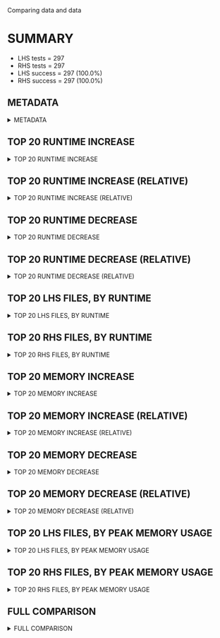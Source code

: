Comparing data and data


# SUMMARY
- LHS tests = 297
- RHS tests = 297
- LHS success = 297  (100.0%)
- RHS success = 297  (100.0%)


## METADATA

<details><summary>METADATA</summary>

# LHS
<pre>
Ramon benchmark for Z3
-
Job description: 
Job tag: smt-60-clausal-lookahead-sequential-qfnia-unknown
Z3 repo: https://github.com/Z3Prover/z3
Z3 commit: 04d0e9492b0066675c75fc5fb1df6b23b79607e5
Z3 branch: master
Z3 options: "-T:60 -v:2 -st tactic.default_tactic="(then simplify propagate-values solve-eqs simplify smt)" smt.sls.enable=true smt.sls.parallel=false model_validate=true sls.arith_use_clausal_lookahead=true"
Z3 inputs: inputs/QF_UFNIA_UNKNOWN
Z3 commit message: set log level of revert repair down to 3

Signed-off-by: Nikolaj Bjorner <nbjorner@microsoft.com>

</pre>
# RHS
<pre>
Ramon benchmark for Z3
-
Job description: 
Job tag: smt-60-clausal-lookahead-sequential-qfnia-unknown
Z3 repo: https://github.com/Z3Prover/z3
Z3 commit: 04d0e9492b0066675c75fc5fb1df6b23b79607e5
Z3 branch: master
Z3 options: "-T:60 -v:2 -st tactic.default_tactic="(then simplify propagate-values solve-eqs simplify smt)" smt.sls.enable=true smt.sls.parallel=false model_validate=true sls.arith_use_clausal_lookahead=true"
Z3 inputs: inputs/QF_UFNIA_UNKNOWN
Z3 commit message: set log level of revert repair down to 3

Signed-off-by: Nikolaj Bjorner <nbjorner@microsoft.com>

</pre>
</details>


## TOP 20 RUNTIME INCREASE

<details><summary>TOP 20 RUNTIME INCREASE</summary>

|FILE                                                                                        |TIME_L     |TIME_R     |DIFF(s)    |DIFF(%)|
|-------------|-------------:|-------------:|--------------:|------------:|
|0054.smt2                                                                                   |  60.007s  |  60.007s  |   0.000s  | 0.0%|
|0055.smt2                                                                                   |  60.022s  |  60.022s  |   0.000s  | 0.0%|
|0056.smt2                                                                                   |  59.987s  |  59.987s  |   0.000s  | 0.0%|
|0057.smt2                                                                                   |  59.902s  |  59.902s  |   0.000s  | 0.0%|
|0058.smt2                                                                                   |  59.949s  |  59.949s  |   0.000s  | 0.0%|
|0059.smt2                                                                                   |  60.040s  |  60.040s  |   0.000s  | 0.0%|
|0060.smt2                                                                                   |  59.978s  |  59.978s  |   0.000s  | 0.0%|
|0061.smt2                                                                                   |  59.998s  |  59.998s  |   0.000s  | 0.0%|
|0062.smt2                                                                                   |  59.784s  |  59.784s  |   0.000s  | 0.0%|
|0063.smt2                                                                                   |  60.054s  |  60.054s  |   0.000s  | 0.0%|
|0064.smt2                                                                                   |  60.005s  |  60.005s  |   0.000s  | 0.0%|
|0065.smt2                                                                                   |  59.778s  |  59.778s  |   0.000s  | 0.0%|
|0066.smt2                                                                                   |  60.084s  |  60.084s  |   0.000s  | 0.0%|
|0067.smt2                                                                                   |  60.012s  |  60.012s  |   0.000s  | 0.0%|
|11775_ad46e5b8db4748c51973_42_QF_UFNIA.smt2                                                 |   0.984s  |   0.984s  |   0.000s  | 0.0%|
|11775_ad46e5b8db4748c51973_43_QF_UFNIA.smt2                                                 |   6.210s  |   6.210s  |   0.000s  | 0.0%|
|17512_5c1021b0faa6b6e1791b_19_QF_UFNIA.smt2                                                 |  59.935s  |  59.935s  |   0.000s  | 0.0%|
|17512_5c1021b0faa6b6e1791b_20_QF_UFNIA.smt2                                                 |  20.046s  |  20.046s  |   0.000s  | 0.0%|
|17512_5c1021b0faa6b6e1791b_21_QF_UFNIA.smt2                                                 |  30.236s  |  30.236s  |   0.000s  | 0.0%|
|25959_5dee2e2f6ef44465a2bea4b085818948_65_QF_UFNIA.smt2                                     |  59.801s  |  59.801s  |   0.000s  | 0.0%|
</details>


## TOP 20 RUNTIME INCREASE (RELATIVE)

<details><summary>TOP 20 RUNTIME INCREASE (RELATIVE)</summary>

|FILE                                                                                        |TIME_L     |TIME_R     |DIFF(s)    |DIFF(%)|
|-------------|-------------:|-------------:|--------------:|------------:|
|0054.smt2                                                                                   |  60.007s  |  60.007s  |   0.000s  | 0.0%|
|0055.smt2                                                                                   |  60.022s  |  60.022s  |   0.000s  | 0.0%|
|0056.smt2                                                                                   |  59.987s  |  59.987s  |   0.000s  | 0.0%|
|0057.smt2                                                                                   |  59.902s  |  59.902s  |   0.000s  | 0.0%|
|0058.smt2                                                                                   |  59.949s  |  59.949s  |   0.000s  | 0.0%|
|0059.smt2                                                                                   |  60.040s  |  60.040s  |   0.000s  | 0.0%|
|0060.smt2                                                                                   |  59.978s  |  59.978s  |   0.000s  | 0.0%|
|0061.smt2                                                                                   |  59.998s  |  59.998s  |   0.000s  | 0.0%|
|0062.smt2                                                                                   |  59.784s  |  59.784s  |   0.000s  | 0.0%|
|0063.smt2                                                                                   |  60.054s  |  60.054s  |   0.000s  | 0.0%|
|0064.smt2                                                                                   |  60.005s  |  60.005s  |   0.000s  | 0.0%|
|0065.smt2                                                                                   |  59.778s  |  59.778s  |   0.000s  | 0.0%|
|0066.smt2                                                                                   |  60.084s  |  60.084s  |   0.000s  | 0.0%|
|0067.smt2                                                                                   |  60.012s  |  60.012s  |   0.000s  | 0.0%|
|11775_ad46e5b8db4748c51973_42_QF_UFNIA.smt2                                                 |   0.984s  |   0.984s  |   0.000s  | 0.0%|
|11775_ad46e5b8db4748c51973_43_QF_UFNIA.smt2                                                 |   6.210s  |   6.210s  |   0.000s  | 0.0%|
|17512_5c1021b0faa6b6e1791b_19_QF_UFNIA.smt2                                                 |  59.935s  |  59.935s  |   0.000s  | 0.0%|
|17512_5c1021b0faa6b6e1791b_20_QF_UFNIA.smt2                                                 |  20.046s  |  20.046s  |   0.000s  | 0.0%|
|17512_5c1021b0faa6b6e1791b_21_QF_UFNIA.smt2                                                 |  30.236s  |  30.236s  |   0.000s  | 0.0%|
|25959_5dee2e2f6ef44465a2bea4b085818948_65_QF_UFNIA.smt2                                     |  59.801s  |  59.801s  |   0.000s  | 0.0%|
</details>


## TOP 20 RUNTIME DECREASE

<details><summary>TOP 20 RUNTIME DECREASE</summary>

|FILE                                                                                        |TIME_L     |TIME_R     |DIFF(s)    |DIFF(%)|
|-------------|-------------:|-------------:|--------------:|------------:|
|0054.smt2                                                                                   |  60.007s  |  60.007s  |   0.000s  | 0.0%|
|0055.smt2                                                                                   |  60.022s  |  60.022s  |   0.000s  | 0.0%|
|0056.smt2                                                                                   |  59.987s  |  59.987s  |   0.000s  | 0.0%|
|0057.smt2                                                                                   |  59.902s  |  59.902s  |   0.000s  | 0.0%|
|0058.smt2                                                                                   |  59.949s  |  59.949s  |   0.000s  | 0.0%|
|0059.smt2                                                                                   |  60.040s  |  60.040s  |   0.000s  | 0.0%|
|0060.smt2                                                                                   |  59.978s  |  59.978s  |   0.000s  | 0.0%|
|0061.smt2                                                                                   |  59.998s  |  59.998s  |   0.000s  | 0.0%|
|0062.smt2                                                                                   |  59.784s  |  59.784s  |   0.000s  | 0.0%|
|0063.smt2                                                                                   |  60.054s  |  60.054s  |   0.000s  | 0.0%|
|0064.smt2                                                                                   |  60.005s  |  60.005s  |   0.000s  | 0.0%|
|0065.smt2                                                                                   |  59.778s  |  59.778s  |   0.000s  | 0.0%|
|0066.smt2                                                                                   |  60.084s  |  60.084s  |   0.000s  | 0.0%|
|0067.smt2                                                                                   |  60.012s  |  60.012s  |   0.000s  | 0.0%|
|11775_ad46e5b8db4748c51973_42_QF_UFNIA.smt2                                                 |   0.984s  |   0.984s  |   0.000s  | 0.0%|
|11775_ad46e5b8db4748c51973_43_QF_UFNIA.smt2                                                 |   6.210s  |   6.210s  |   0.000s  | 0.0%|
|17512_5c1021b0faa6b6e1791b_19_QF_UFNIA.smt2                                                 |  59.935s  |  59.935s  |   0.000s  | 0.0%|
|17512_5c1021b0faa6b6e1791b_20_QF_UFNIA.smt2                                                 |  20.046s  |  20.046s  |   0.000s  | 0.0%|
|17512_5c1021b0faa6b6e1791b_21_QF_UFNIA.smt2                                                 |  30.236s  |  30.236s  |   0.000s  | 0.0%|
|25959_5dee2e2f6ef44465a2bea4b085818948_65_QF_UFNIA.smt2                                     |  59.801s  |  59.801s  |   0.000s  | 0.0%|
</details>


## TOP 20 RUNTIME DECREASE (RELATIVE)

<details><summary>TOP 20 RUNTIME DECREASE (RELATIVE)</summary>

|FILE                                                                                        |TIME_L     |TIME_R     |DIFF(s)    |DIFF(%)|
|-------------|-------------:|-------------:|--------------:|------------:|
|0054.smt2                                                                                   |  60.007s  |  60.007s  |   0.000s  | 0.0%|
|0055.smt2                                                                                   |  60.022s  |  60.022s  |   0.000s  | 0.0%|
|0056.smt2                                                                                   |  59.987s  |  59.987s  |   0.000s  | 0.0%|
|0057.smt2                                                                                   |  59.902s  |  59.902s  |   0.000s  | 0.0%|
|0058.smt2                                                                                   |  59.949s  |  59.949s  |   0.000s  | 0.0%|
|0059.smt2                                                                                   |  60.040s  |  60.040s  |   0.000s  | 0.0%|
|0060.smt2                                                                                   |  59.978s  |  59.978s  |   0.000s  | 0.0%|
|0061.smt2                                                                                   |  59.998s  |  59.998s  |   0.000s  | 0.0%|
|0062.smt2                                                                                   |  59.784s  |  59.784s  |   0.000s  | 0.0%|
|0063.smt2                                                                                   |  60.054s  |  60.054s  |   0.000s  | 0.0%|
|0064.smt2                                                                                   |  60.005s  |  60.005s  |   0.000s  | 0.0%|
|0065.smt2                                                                                   |  59.778s  |  59.778s  |   0.000s  | 0.0%|
|0066.smt2                                                                                   |  60.084s  |  60.084s  |   0.000s  | 0.0%|
|0067.smt2                                                                                   |  60.012s  |  60.012s  |   0.000s  | 0.0%|
|11775_ad46e5b8db4748c51973_42_QF_UFNIA.smt2                                                 |   0.984s  |   0.984s  |   0.000s  | 0.0%|
|11775_ad46e5b8db4748c51973_43_QF_UFNIA.smt2                                                 |   6.210s  |   6.210s  |   0.000s  | 0.0%|
|17512_5c1021b0faa6b6e1791b_19_QF_UFNIA.smt2                                                 |  59.935s  |  59.935s  |   0.000s  | 0.0%|
|17512_5c1021b0faa6b6e1791b_20_QF_UFNIA.smt2                                                 |  20.046s  |  20.046s  |   0.000s  | 0.0%|
|17512_5c1021b0faa6b6e1791b_21_QF_UFNIA.smt2                                                 |  30.236s  |  30.236s  |   0.000s  | 0.0%|
|25959_5dee2e2f6ef44465a2bea4b085818948_65_QF_UFNIA.smt2                                     |  59.801s  |  59.801s  |   0.000s  | 0.0%|
</details>


## TOP 20 LHS FILES, BY RUNTIME

<details><summary>TOP 20 LHS FILES, BY RUNTIME</summary>

|FILE                                                                                       |TIME     |MEM        |
|------------|----------:|---------:|
|n76-0030.smt2                                                                              |  62.054s |1040.0MiB|
|83314_a702bf8b823398c9e37a_3_UFNIA.smt2                                                    |  60.347s |102.0MiB|
|0066.smt2                                                                                  |  60.084s |2943.0MiB|
|0063.smt2                                                                                  |  60.054s |2095.0MiB|
|n39-0046.smt2                                                                              |  60.052s |1694.0MiB|
|0059.smt2                                                                                  |  60.040s |808.0MiB|
|3106_1c933134166dbad31f79_38_QF_UFNIA.smt2                                                 |  60.034s |999.0MiB|
|52759_bec3a2272267494faeecb6bfaf253e3b_10_QF_UFNIA.smt2                                    |  60.034s |397.0MiB|
|66603_accdadf23a1cf70ae043_73_QF_UFNIA.smt2                                                |  60.030s |779.0MiB|
|n52-0005.smt2                                                                              |  60.025s |87.308MiB|
|0055.smt2                                                                                  |  60.022s |1406.0MiB|
|n29-0036.smt2                                                                              |  60.021s |1719.0MiB|
|n94-0049.smt2                                                                              |  60.019s |273.0MiB|
|n24-0031.smt2                                                                              |  60.018s |343.0MiB|
|n112-0016.smt2                                                                             |  60.018s |804.0MiB|
|n116-0020.smt2                                                                             |  60.018s |774.0MiB|
|n79-0033.smt2                                                                              |  60.012s |350.0MiB|
|0067.smt2                                                                                  |  60.012s |460.0MiB|
|n8-0008.smt2                                                                               |  60.010s |294.0MiB|
|38347_525a1ca0331f2bcbf520_54_QF_UFNIA.smt2                                                |  60.010s |356.0MiB|
</details>


## TOP 20 RHS FILES, BY RUNTIME

<details><summary>TOP 20 RHS FILES, BY RUNTIME</summary>

|FILE                                                                                       |TIME     |MEM        |
|------------|----------:|---------:|
|n76-0030.smt2                                                                              |  62.054s |1040.0MiB|
|83314_a702bf8b823398c9e37a_3_UFNIA.smt2                                                    |  60.347s |102.0MiB|
|0066.smt2                                                                                  |  60.084s |2943.0MiB|
|0063.smt2                                                                                  |  60.054s |2095.0MiB|
|n39-0046.smt2                                                                              |  60.052s |1694.0MiB|
|0059.smt2                                                                                  |  60.040s |808.0MiB|
|3106_1c933134166dbad31f79_38_QF_UFNIA.smt2                                                 |  60.034s |999.0MiB|
|52759_bec3a2272267494faeecb6bfaf253e3b_10_QF_UFNIA.smt2                                    |  60.034s |397.0MiB|
|66603_accdadf23a1cf70ae043_73_QF_UFNIA.smt2                                                |  60.030s |779.0MiB|
|n52-0005.smt2                                                                              |  60.025s |87.308MiB|
|0055.smt2                                                                                  |  60.022s |1406.0MiB|
|n29-0036.smt2                                                                              |  60.021s |1719.0MiB|
|n94-0049.smt2                                                                              |  60.019s |273.0MiB|
|n24-0031.smt2                                                                              |  60.018s |343.0MiB|
|n112-0016.smt2                                                                             |  60.018s |804.0MiB|
|n116-0020.smt2                                                                             |  60.018s |774.0MiB|
|n79-0033.smt2                                                                              |  60.012s |350.0MiB|
|0067.smt2                                                                                  |  60.012s |460.0MiB|
|n8-0008.smt2                                                                               |  60.010s |294.0MiB|
|38347_525a1ca0331f2bcbf520_54_QF_UFNIA.smt2                                                |  60.010s |356.0MiB|
</details>


## TOP 20 MEMORY INCREASE

<details><summary>TOP 20 MEMORY INCREASE</summary>

|FILE                                                                                        |MEM_L         |MEM_R         |DIFF            |DIFF(%)|
|-------------|-------------:|-------------:|--------------:|------------:|
|0054.smt2                                                                                   |1407.0MiB|1407.0MiB|0B| 0.0%|
|0055.smt2                                                                                   |1406.0MiB|1406.0MiB|0B| 0.0%|
|0056.smt2                                                                                   |326.0MiB|326.0MiB|0B| 0.0%|
|0057.smt2                                                                                   |197.0MiB|197.0MiB|0B| 0.0%|
|0058.smt2                                                                                   |797.0MiB|797.0MiB|0B| 0.0%|
|0059.smt2                                                                                   |808.0MiB|808.0MiB|0B| 0.0%|
|0060.smt2                                                                                   |202.0MiB|202.0MiB|0B| 0.0%|
|0061.smt2                                                                                   |199.0MiB|199.0MiB|0B| 0.0%|
|0062.smt2                                                                                   |2698.0MiB|2698.0MiB|0B| 0.0%|
|0063.smt2                                                                                   |2095.0MiB|2095.0MiB|0B| 0.0%|
|0064.smt2                                                                                   |574.0MiB|574.0MiB|0B| 0.0%|
|0065.smt2                                                                                   |225.0MiB|225.0MiB|0B| 0.0%|
|0066.smt2                                                                                   |2943.0MiB|2943.0MiB|0B| 0.0%|
|0067.smt2                                                                                   |460.0MiB|460.0MiB|0B| 0.0%|
|11775_ad46e5b8db4748c51973_42_QF_UFNIA.smt2                                                 |73.584MiB|73.584MiB|0B| 0.0%|
|11775_ad46e5b8db4748c51973_43_QF_UFNIA.smt2                                                 |67.368MiB|67.368MiB|0B| 0.0%|
|17512_5c1021b0faa6b6e1791b_19_QF_UFNIA.smt2                                                 |56.8MiB|56.8MiB|0B| 0.0%|
|17512_5c1021b0faa6b6e1791b_20_QF_UFNIA.smt2                                                 |80.328MiB|80.328MiB|0B| 0.0%|
|17512_5c1021b0faa6b6e1791b_21_QF_UFNIA.smt2                                                 |74.116MiB|74.116MiB|0B| 0.0%|
|25959_5dee2e2f6ef44465a2bea4b085818948_65_QF_UFNIA.smt2                                     |145.0MiB|145.0MiB|0B| 0.0%|
</details>


## TOP 20 MEMORY INCREASE (RELATIVE)

<details><summary>TOP 20 MEMORY INCREASE (RELATIVE)</summary>

|FILE                                                                                        |MEM_L         |MEM_R         |DIFF            |DIFF(%)|
|-------------|-------------:|-------------:|--------------:|------------:|
|0054.smt2                                                                                   |1407.0MiB|1407.0MiB|0B| 0.0%|
|0055.smt2                                                                                   |1406.0MiB|1406.0MiB|0B| 0.0%|
|0056.smt2                                                                                   |326.0MiB|326.0MiB|0B| 0.0%|
|0057.smt2                                                                                   |197.0MiB|197.0MiB|0B| 0.0%|
|0058.smt2                                                                                   |797.0MiB|797.0MiB|0B| 0.0%|
|0059.smt2                                                                                   |808.0MiB|808.0MiB|0B| 0.0%|
|0060.smt2                                                                                   |202.0MiB|202.0MiB|0B| 0.0%|
|0061.smt2                                                                                   |199.0MiB|199.0MiB|0B| 0.0%|
|0062.smt2                                                                                   |2698.0MiB|2698.0MiB|0B| 0.0%|
|0063.smt2                                                                                   |2095.0MiB|2095.0MiB|0B| 0.0%|
|0064.smt2                                                                                   |574.0MiB|574.0MiB|0B| 0.0%|
|0065.smt2                                                                                   |225.0MiB|225.0MiB|0B| 0.0%|
|0066.smt2                                                                                   |2943.0MiB|2943.0MiB|0B| 0.0%|
|0067.smt2                                                                                   |460.0MiB|460.0MiB|0B| 0.0%|
|11775_ad46e5b8db4748c51973_42_QF_UFNIA.smt2                                                 |73.584MiB|73.584MiB|0B| 0.0%|
|11775_ad46e5b8db4748c51973_43_QF_UFNIA.smt2                                                 |67.368MiB|67.368MiB|0B| 0.0%|
|17512_5c1021b0faa6b6e1791b_19_QF_UFNIA.smt2                                                 |56.8MiB|56.8MiB|0B| 0.0%|
|17512_5c1021b0faa6b6e1791b_20_QF_UFNIA.smt2                                                 |80.328MiB|80.328MiB|0B| 0.0%|
|17512_5c1021b0faa6b6e1791b_21_QF_UFNIA.smt2                                                 |74.116MiB|74.116MiB|0B| 0.0%|
|25959_5dee2e2f6ef44465a2bea4b085818948_65_QF_UFNIA.smt2                                     |145.0MiB|145.0MiB|0B| 0.0%|
</details>


## TOP 20 MEMORY DECREASE

<details><summary>TOP 20 MEMORY DECREASE</summary>

|FILE                                                                                        |MEM_L         |MEM_R         |DIFF            |DIFF(%)|
|-------------|-------------:|-------------:|--------------:|------------:|
|0054.smt2                                                                                   |1407.0MiB|1407.0MiB|0B| 0.0%|
|0055.smt2                                                                                   |1406.0MiB|1406.0MiB|0B| 0.0%|
|0056.smt2                                                                                   |326.0MiB|326.0MiB|0B| 0.0%|
|0057.smt2                                                                                   |197.0MiB|197.0MiB|0B| 0.0%|
|0058.smt2                                                                                   |797.0MiB|797.0MiB|0B| 0.0%|
|0059.smt2                                                                                   |808.0MiB|808.0MiB|0B| 0.0%|
|0060.smt2                                                                                   |202.0MiB|202.0MiB|0B| 0.0%|
|0061.smt2                                                                                   |199.0MiB|199.0MiB|0B| 0.0%|
|0062.smt2                                                                                   |2698.0MiB|2698.0MiB|0B| 0.0%|
|0063.smt2                                                                                   |2095.0MiB|2095.0MiB|0B| 0.0%|
|0064.smt2                                                                                   |574.0MiB|574.0MiB|0B| 0.0%|
|0065.smt2                                                                                   |225.0MiB|225.0MiB|0B| 0.0%|
|0066.smt2                                                                                   |2943.0MiB|2943.0MiB|0B| 0.0%|
|0067.smt2                                                                                   |460.0MiB|460.0MiB|0B| 0.0%|
|11775_ad46e5b8db4748c51973_42_QF_UFNIA.smt2                                                 |73.584MiB|73.584MiB|0B| 0.0%|
|11775_ad46e5b8db4748c51973_43_QF_UFNIA.smt2                                                 |67.368MiB|67.368MiB|0B| 0.0%|
|17512_5c1021b0faa6b6e1791b_19_QF_UFNIA.smt2                                                 |56.8MiB|56.8MiB|0B| 0.0%|
|17512_5c1021b0faa6b6e1791b_20_QF_UFNIA.smt2                                                 |80.328MiB|80.328MiB|0B| 0.0%|
|17512_5c1021b0faa6b6e1791b_21_QF_UFNIA.smt2                                                 |74.116MiB|74.116MiB|0B| 0.0%|
|25959_5dee2e2f6ef44465a2bea4b085818948_65_QF_UFNIA.smt2                                     |145.0MiB|145.0MiB|0B| 0.0%|
</details>


## TOP 20 MEMORY DECREASE (RELATIVE)

<details><summary>TOP 20 MEMORY DECREASE (RELATIVE)</summary>

|FILE                                                                                        |MEM_L         |MEM_R         |DIFF            |DIFF(%)|
|-------------|-------------:|-------------:|--------------:|------------:|
|0054.smt2                                                                                   |1407.0MiB|1407.0MiB|0B| 0.0%|
|0055.smt2                                                                                   |1406.0MiB|1406.0MiB|0B| 0.0%|
|0056.smt2                                                                                   |326.0MiB|326.0MiB|0B| 0.0%|
|0057.smt2                                                                                   |197.0MiB|197.0MiB|0B| 0.0%|
|0058.smt2                                                                                   |797.0MiB|797.0MiB|0B| 0.0%|
|0059.smt2                                                                                   |808.0MiB|808.0MiB|0B| 0.0%|
|0060.smt2                                                                                   |202.0MiB|202.0MiB|0B| 0.0%|
|0061.smt2                                                                                   |199.0MiB|199.0MiB|0B| 0.0%|
|0062.smt2                                                                                   |2698.0MiB|2698.0MiB|0B| 0.0%|
|0063.smt2                                                                                   |2095.0MiB|2095.0MiB|0B| 0.0%|
|0064.smt2                                                                                   |574.0MiB|574.0MiB|0B| 0.0%|
|0065.smt2                                                                                   |225.0MiB|225.0MiB|0B| 0.0%|
|0066.smt2                                                                                   |2943.0MiB|2943.0MiB|0B| 0.0%|
|0067.smt2                                                                                   |460.0MiB|460.0MiB|0B| 0.0%|
|11775_ad46e5b8db4748c51973_42_QF_UFNIA.smt2                                                 |73.584MiB|73.584MiB|0B| 0.0%|
|11775_ad46e5b8db4748c51973_43_QF_UFNIA.smt2                                                 |67.368MiB|67.368MiB|0B| 0.0%|
|17512_5c1021b0faa6b6e1791b_19_QF_UFNIA.smt2                                                 |56.8MiB|56.8MiB|0B| 0.0%|
|17512_5c1021b0faa6b6e1791b_20_QF_UFNIA.smt2                                                 |80.328MiB|80.328MiB|0B| 0.0%|
|17512_5c1021b0faa6b6e1791b_21_QF_UFNIA.smt2                                                 |74.116MiB|74.116MiB|0B| 0.0%|
|25959_5dee2e2f6ef44465a2bea4b085818948_65_QF_UFNIA.smt2                                     |145.0MiB|145.0MiB|0B| 0.0%|
</details>


## TOP 20 LHS FILES, BY PEAK MEMORY USAGE

<details><summary>TOP 20 LHS FILES, BY PEAK MEMORY USAGE</summary>

|FILE                                                                                       |TIME     |MEM        |
|------------|----------:|---------:|
|0066.smt2                                                                                  |  60.084s |2943.0MiB|
|0062.smt2                                                                                  |  59.784s |2698.0MiB|
|0063.smt2                                                                                  |  60.054s |2095.0MiB|
|n29-0036.smt2                                                                              |  60.021s |1719.0MiB|
|n39-0046.smt2                                                                              |  60.052s |1694.0MiB|
|0054.smt2                                                                                  |  60.007s |1407.0MiB|
|0055.smt2                                                                                  |  60.022s |1406.0MiB|
|n45-0052.smt2                                                                              |  59.955s |1307.0MiB|
|n1-0001.smt2                                                                               |  11.513s |1128.0MiB|
|n43-0050.smt2                                                                              |  59.979s |1115.0MiB|
|n70-0024.smt2                                                                              |  59.984s |1047.0MiB|
|n76-0030.smt2                                                                              |  62.054s |1040.0MiB|
|n71-0025.smt2                                                                              |  59.984s |1030.0MiB|
|3106_1c933134166dbad31f79_38_QF_UFNIA.smt2                                                 |  60.034s |999.0MiB|
|n111-0015.smt2                                                                             |  59.977s |917.0MiB|
|66603_accdadf23a1cf70ae043_72_QF_UFNIA.smt2                                                |  27.915s |845.0MiB|
|n95-0050.smt2                                                                              |  59.999s |843.0MiB|
|n20-0026.smt2                                                                              |  59.975s |820.0MiB|
|0059.smt2                                                                                  |  60.040s |808.0MiB|
|n112-0016.smt2                                                                             |  60.018s |804.0MiB|
</details>


## TOP 20 RHS FILES, BY PEAK MEMORY USAGE

<details><summary>TOP 20 RHS FILES, BY PEAK MEMORY USAGE</summary>

|FILE                                                                                       |TIME     |MEM        |
|------------|----------:|---------:|
|0066.smt2                                                                                  |  60.084s |2943.0MiB|
|0062.smt2                                                                                  |  59.784s |2698.0MiB|
|0063.smt2                                                                                  |  60.054s |2095.0MiB|
|n29-0036.smt2                                                                              |  60.021s |1719.0MiB|
|n39-0046.smt2                                                                              |  60.052s |1694.0MiB|
|0054.smt2                                                                                  |  60.007s |1407.0MiB|
|0055.smt2                                                                                  |  60.022s |1406.0MiB|
|n45-0052.smt2                                                                              |  59.955s |1307.0MiB|
|n1-0001.smt2                                                                               |  11.513s |1128.0MiB|
|n43-0050.smt2                                                                              |  59.979s |1115.0MiB|
|n70-0024.smt2                                                                              |  59.984s |1047.0MiB|
|n76-0030.smt2                                                                              |  62.054s |1040.0MiB|
|n71-0025.smt2                                                                              |  59.984s |1030.0MiB|
|3106_1c933134166dbad31f79_38_QF_UFNIA.smt2                                                 |  60.034s |999.0MiB|
|n111-0015.smt2                                                                             |  59.977s |917.0MiB|
|66603_accdadf23a1cf70ae043_72_QF_UFNIA.smt2                                                |  27.915s |845.0MiB|
|n95-0050.smt2                                                                              |  59.999s |843.0MiB|
|n20-0026.smt2                                                                              |  59.975s |820.0MiB|
|0059.smt2                                                                                  |  60.040s |808.0MiB|
|n112-0016.smt2                                                                             |  60.018s |804.0MiB|
</details>


## FULL COMPARISON

<details><summary>FULL COMPARISON</summary>

|FILE                                                                                        |TIME_L     |TIME_R     |DIFF(s)    |DIFF(%)|
|-------------|-------------:|-------------:|--------------:|------------:|
|0054.smt2                                                                                   |  60.007s  |  60.007s  |   0.000s  | 0.0%|
|0055.smt2                                                                                   |  60.022s  |  60.022s  |   0.000s  | 0.0%|
|0056.smt2                                                                                   |  59.987s  |  59.987s  |   0.000s  | 0.0%|
|0057.smt2                                                                                   |  59.902s  |  59.902s  |   0.000s  | 0.0%|
|0058.smt2                                                                                   |  59.949s  |  59.949s  |   0.000s  | 0.0%|
|0059.smt2                                                                                   |  60.040s  |  60.040s  |   0.000s  | 0.0%|
|0060.smt2                                                                                   |  59.978s  |  59.978s  |   0.000s  | 0.0%|
|0061.smt2                                                                                   |  59.998s  |  59.998s  |   0.000s  | 0.0%|
|0062.smt2                                                                                   |  59.784s  |  59.784s  |   0.000s  | 0.0%|
|0063.smt2                                                                                   |  60.054s  |  60.054s  |   0.000s  | 0.0%|
|0064.smt2                                                                                   |  60.005s  |  60.005s  |   0.000s  | 0.0%|
|0065.smt2                                                                                   |  59.778s  |  59.778s  |   0.000s  | 0.0%|
|0066.smt2                                                                                   |  60.084s  |  60.084s  |   0.000s  | 0.0%|
|0067.smt2                                                                                   |  60.012s  |  60.012s  |   0.000s  | 0.0%|
|11775_ad46e5b8db4748c51973_42_QF_UFNIA.smt2                                                 |   0.984s  |   0.984s  |   0.000s  | 0.0%|
|11775_ad46e5b8db4748c51973_43_QF_UFNIA.smt2                                                 |   6.210s  |   6.210s  |   0.000s  | 0.0%|
|17512_5c1021b0faa6b6e1791b_19_QF_UFNIA.smt2                                                 |  59.935s  |  59.935s  |   0.000s  | 0.0%|
|17512_5c1021b0faa6b6e1791b_20_QF_UFNIA.smt2                                                 |  20.046s  |  20.046s  |   0.000s  | 0.0%|
|17512_5c1021b0faa6b6e1791b_21_QF_UFNIA.smt2                                                 |  30.236s  |  30.236s  |   0.000s  | 0.0%|
|25959_5dee2e2f6ef44465a2bea4b085818948_65_QF_UFNIA.smt2                                     |  59.801s  |  59.801s  |   0.000s  | 0.0%|
|25959_5dee2e2f6ef44465a2bea4b085818948_66_QF_UFNIA.smt2                                     |   4.592s  |   4.592s  |   0.000s  | 0.0%|
|25959_5dee2e2f6ef44465a2bea4b085818948_67_QF_UFNIA.smt2                                     |  59.971s  |  59.971s  |   0.000s  | 0.0%|
|25959_5dee2e2f6ef44465a2bea4b085818948_68_QF_UFNIA.smt2                                     |  59.922s  |  59.922s  |   0.000s  | 0.0%|
|25959_5dee2e2f6ef44465a2bea4b085818948_69_QF_UFNIA.smt2                                     |  59.998s  |  59.998s  |   0.000s  | 0.0%|
|3106_1c933134166dbad31f79_38_QF_UFNIA.smt2                                                  |  60.034s  |  60.034s  |   0.000s  | 0.0%|
|3106_1c933134166dbad31f79_39_QF_UFNIA.smt2                                                  |  59.994s  |  59.994s  |   0.000s  | 0.0%|
|3106_1c933134166dbad31f79_40_QF_UFNIA.smt2                                                  |   0.207s  |   0.207s  |   0.000s  | 0.0%|
|3106_1c933134166dbad31f79_41_QF_UFNIA.smt2                                                  |   1.731s  |   1.731s  |   0.000s  | 0.0%|
|3106_afb7bc55417e43d7a22790c3576f04fc_37_QF_UFNIA.smt2                                      |  24.317s  |  24.317s  |   0.000s  | 0.0%|
|38347_092cc73601c78e45f4f9_55_QF_UFNIA.smt2                                                 |  59.903s  |  59.903s  |   0.000s  | 0.0%|
|38347_092cc73601c78e45f4f9_56_QF_UFNIA.smt2                                                 |  59.988s  |  59.988s  |   0.000s  | 0.0%|
|38347_092cc73601c78e45f4f9_57_QF_UFNIA.smt2                                                 |  59.977s  |  59.977s  |   0.000s  | 0.0%|
|38347_092cc73601c78e45f4f9_58_QF_UFNIA.smt2                                                 |   2.369s  |   2.369s  |   0.000s  | 0.0%|
|38347_525a1ca0331f2bcbf520_54_QF_UFNIA.smt2                                                 |  60.010s  |  60.010s  |   0.000s  | 0.0%|
|39657_1c7158801cd59dc13f05_44_QF_UFNIA.smt2                                                 |  60.006s  |  60.006s  |   0.000s  | 0.0%|
|39657_1c7158801cd59dc13f05_45_QF_UFNIA.smt2                                                 |  59.940s  |  59.940s  |   0.000s  | 0.0%|
|39657_1c7158801cd59dc13f05_46_QF_UFNIA.smt2                                                 |   9.723s  |   9.723s  |   0.000s  | 0.0%|
|39657_2866defdd1f2434b69ab_47_QF_UFNIA.smt2                                                 |  15.547s  |  15.547s  |   0.000s  | 0.0%|
|39657_2866defdd1f2434b69ab_48_QF_UFNIA.smt2                                                 |   1.535s  |   1.535s  |   0.000s  | 0.0%|
|41958_32933c5a1384696720a2_61_QF_UFNIA.smt2                                                 |  59.968s  |  59.968s  |   0.000s  | 0.0%|
|41958_32933c5a1384696720a2_62_QF_UFNIA.smt2                                                 |  59.953s  |  59.953s  |   0.000s  | 0.0%|
|41958_32933c5a1384696720a2_63_QF_UFNIA.smt2                                                 |  59.989s  |  59.989s  |   0.000s  | 0.0%|
|41958_45c688a4814eb926c254_59_QF_UFNIA.smt2                                                 |   1.696s  |   1.696s  |   0.000s  | 0.0%|
|41958_45c688a4814eb926c254_60_QF_UFNIA.smt2                                                 |   0.493s  |   0.493s  |   0.000s  | 0.0%|
|44289_4066055e0f64d96da11a_14_QF_UFNIA.smt2                                                 |  10.063s  |  10.063s  |   0.000s  | 0.0%|
|44289_4066055e0f64d96da11a_15_QF_UFNIA.smt2                                                 |  59.935s  |  59.935s  |   0.000s  | 0.0%|
|44289_b077fc096b3d41cba49f8628caff7fa5_16_QF_UFNIA.smt2                                     |  41.897s  |  41.897s  |   0.000s  | 0.0%|
|44289_e5a2e5c780236919ee6a_17_QF_UFNIA.smt2                                                 |   4.090s  |   4.090s  |   0.000s  | 0.0%|
|44289_e5a2e5c780236919ee6a_18_QF_UFNIA.smt2                                                 |   7.267s  |   7.267s  |   0.000s  | 0.0%|
|44788_1965f0d6d94d5d8054ba_34_QF_UFNIA.smt2                                                 |  59.880s  |  59.880s  |   0.000s  | 0.0%|
|44788_1965f0d6d94d5d8054ba_35_QF_UFNIA.smt2                                                 |  59.997s  |  59.997s  |   0.000s  | 0.0%|
|44788_1965f0d6d94d5d8054ba_36_QF_UFNIA.smt2                                                 |  59.893s  |  59.893s  |   0.000s  | 0.0%|
|52759_af0c476fe3b544b9a8507f3e42472c43_12_QF_UFNIA.smt2                                     |   5.452s  |   5.452s  |   0.000s  | 0.0%|
|52759_af0c476fe3b544b9a8507f3e42472c43_13_QF_UFNIA.smt2                                     |   4.393s  |   4.393s  |   0.000s  | 0.0%|
|52759_bec3a2272267494faeecb6bfaf253e3b_10_QF_UFNIA.smt2                                     |  60.034s  |  60.034s  |   0.000s  | 0.0%|
|52759_bec3a2272267494faeecb6bfaf253e3b_11_QF_UFNIA.smt2                                     |  57.339s  |  57.339s  |   0.000s  | 0.0%|
|63058_55d6bef5390186355f11_26_QF_UFNIA.smt2                                                 |  10.853s  |  10.853s  |   0.000s  | 0.0%|
|63058_64ab9a7ef7b6c3492507_22_QF_UFNIA.smt2                                                 |   9.574s  |   9.574s  |   0.000s  | 0.0%|
|63058_64ab9a7ef7b6c3492507_23_QF_UFNIA.smt2                                                 |  41.450s  |  41.450s  |   0.000s  | 0.0%|
|63058_64ab9a7ef7b6c3492507_24_QF_UFNIA.smt2                                                 |  58.824s  |  58.824s  |   0.000s  | 0.0%|
|63058_aa742630eef64f949de269382c1f9035_25_UFNIA.smt2                                        |   1.058s  |   1.058s  |   0.000s  | 0.0%|
|65782_cd31513fdcd15701933b_5_QF_UFNIA.smt2                                                  |  59.841s  |  59.841s  |   0.000s  | 0.0%|
|65782_cd31513fdcd15701933b_6_QF_UFNIA.smt2                                                  |   1.777s  |   1.777s  |   0.000s  | 0.0%|
|65782_cd31513fdcd15701933b_7_QF_UFNIA.smt2                                                  |  59.956s  |  59.956s  |   0.000s  | 0.0%|
|65782_cd31513fdcd15701933b_8_QF_UFNIA.smt2                                                  |   2.280s  |   2.280s  |   0.000s  | 0.0%|
|66603_accdadf23a1cf70ae043_72_QF_UFNIA.smt2                                                 |  27.915s  |  27.915s  |   0.000s  | 0.0%|
|66603_accdadf23a1cf70ae043_73_QF_UFNIA.smt2                                                 |  60.030s  |  60.030s  |   0.000s  | 0.0%|
|72658_63104dadde9c6026353f_70_QF_UFNIA.smt2                                                 |   3.077s  |   3.077s  |   0.000s  | 0.0%|
|72658_63104dadde9c6026353f_71_QF_UFNIA.smt2                                                 |  59.917s  |  59.917s  |   0.000s  | 0.0%|
|72771_f9d228efc97cf1458e38_64_QF_UFNIA.smt2                                                 |   5.050s  |   5.050s  |   0.000s  | 0.0%|
|83314_a702bf8b823398c9e37a_0_UFNIA.smt2                                                     |   1.159s  |   1.159s  |   0.000s  | 0.0%|
|83314_a702bf8b823398c9e37a_1_UFNIA.smt2                                                     |  59.887s  |  59.887s  |   0.000s  | 0.0%|
|83314_a702bf8b823398c9e37a_2_UFNIA.smt2                                                     |  59.907s  |  59.907s  |   0.000s  | 0.0%|
|83314_a702bf8b823398c9e37a_3_UFNIA.smt2                                                     |  60.347s  |  60.347s  |   0.000s  | 0.0%|
|83314_a702bf8b823398c9e37a_4_UFNIA.smt2                                                     |  59.963s  |  59.963s  |   0.000s  | 0.0%|
|93493_1fdb6cc8eb9c4363b5838af9eb8c7f1f_53_QF_UFNIA.smt2                                     |  57.346s  |  57.346s  |   0.000s  | 0.0%|
|93493_27ab26d56d60426da02e50231269b6ff_51_QF_UFNIA.smt2                                     |  34.448s  |  34.448s  |   0.000s  | 0.0%|
|93493_4ea6163ed03941199c785278ccc42812_49_QF_UFNIA.smt2                                     |  59.997s  |  59.997s  |   0.000s  | 0.0%|
|93493_798593962ee29ad45ac8_52_QF_UFNIA.smt2                                                 |  21.687s  |  21.687s  |   0.000s  | 0.0%|
|940_590f27b1c3c800d3243e_29_QF_UFNIA.smt2                                                   |  59.967s  |  59.967s  |   0.000s  | 0.0%|
|940_590f27b1c3c800d3243e_30_QF_UFNIA.smt2                                                   |  25.360s  |  25.360s  |   0.000s  | 0.0%|
|940_590f27b1c3c800d3243e_31_QF_UFNIA.smt2                                                   |  59.983s  |  59.983s  |   0.000s  | 0.0%|
|940_590f27b1c3c800d3243e_32_QF_UFNIA.smt2                                                   |   9.671s  |   9.671s  |   0.000s  | 0.0%|
|940_590f27b1c3c800d3243e_33_QF_UFNIA.smt2                                                   |  59.647s  |  59.647s  |   0.000s  | 0.0%|
|int_check_bvsge_bvashr1_rtl.smt2                                                            |   0.110s  |   0.110s  |   0.000s  | 0.0%|
|int_check_bvsge_bvlshr0_ltr_inv_g.smt2                                                      |  59.979s  |  59.979s  |   0.000s  | 0.0%|
|int_check_bvsge_bvlshr0_rtl.smt2                                                            |   0.209s  |   0.209s  |   0.000s  | 0.0%|
|int_check_bvsge_bvneg_ltr_inv_g.smt2                                                        |   0.095s  |   0.095s  |   0.000s  | 0.0%|
|int_check_bvsge_bvudiv1_rtl.smt2                                                            |   0.044s  |   0.044s  |   0.000s  | 0.0%|
|int_check_bvsge_bvurem1_ltr_inv_g.smt2                                                      |   0.020s  |   0.020s  |   0.000s  | 0.0%|
|int_check_bvsgt_bvadd_rtl.smt2                                                              |   0.017s  |   0.017s  |   0.000s  | 0.0%|
|int_check_bvsgt_bvashr0_rtl.smt2                                                            |   0.122s  |   0.122s  |   0.000s  | 0.0%|
|int_check_bvsgt_bvashr1_ltr_inv_g.smt2                                                      |   0.017s  |   0.017s  |   0.000s  | 0.0%|
|int_check_bvsgt_bvlshr0_rtl.smt2                                                            |   0.054s  |   0.054s  |   0.000s  | 0.0%|
|int_check_bvsgt_bvlshr1_rtl.smt2                                                            |   0.282s  |   0.282s  |   0.000s  | 0.0%|
|int_check_bvsgt_bvshl0_ltr_inv_g.smt2                                                       |   0.017s  |   0.017s  |   0.000s  | 0.0%|
|int_check_bvsgt_bvshl0_rtl.smt2                                                             |   0.017s  |   0.017s  |   0.000s  | 0.0%|
|int_check_bvsgt_bvurem0_rtl.smt2                                                            |   0.020s  |   0.020s  |   0.000s  | 0.0%|
|int_check_bvsgt_bvurem1_rtl.smt2                                                            |   0.158s  |   0.158s  |   0.000s  | 0.0%|
|int_check_bvsle_bvadd_ltr_inv_g.smt2                                                        |   0.459s  |   0.459s  |   0.000s  | 0.0%|
|int_check_bvsle_bvashr0_ltr_inv_g.smt2                                                      |   0.177s  |   0.177s  |   0.000s  | 0.0%|
|int_check_bvsle_bvashr0_rtl.smt2                                                            |   0.026s  |   0.026s  |   0.000s  | 0.0%|
|int_check_bvsle_bvashr1_rtl.smt2                                                            |   0.101s  |   0.101s  |   0.000s  | 0.0%|
|int_check_bvsle_bvshl0_ltr_inv_g.smt2                                                       |   0.055s  |   0.055s  |   0.000s  | 0.0%|
|int_check_bvsle_bvudiv0_rtl.smt2                                                            |   0.063s  |   0.063s  |   0.000s  | 0.0%|
|int_check_bvsle_bvurem1_ltr_inv_g.smt2                                                      |   0.028s  |   0.028s  |   0.000s  | 0.0%|
|int_check_bvslt_bvashr0_rtl.smt2                                                            |   0.181s  |   0.181s  |   0.000s  | 0.0%|
|int_check_bvslt_bvashr1_rtl.smt2                                                            |   0.288s  |   0.288s  |   0.000s  | 0.0%|
|int_check_bvslt_bvlshr0_ltr_inv_g.smt2                                                      |   0.081s  |   0.081s  |   0.000s  | 0.0%|
|int_check_bvslt_bvlshr0_rtl.smt2                                                            |   0.322s  |   0.322s  |   0.000s  | 0.0%|
|int_check_bvslt_bvudiv0_ltr_inv_g.smt2                                                      |   0.046s  |   0.046s  |   0.000s  | 0.0%|
|int_check_bvuge_bvashr1_ltr_inv_g.smt2                                                      |   0.019s  |   0.019s  |   0.000s  | 0.0%|
|int_check_bvuge_bvashr1_rtl.smt2                                                            |   0.053s  |   0.053s  |   0.000s  | 0.0%|
|int_check_bvuge_bvshl0_rtl.smt2                                                             |   0.221s  |   0.221s  |   0.000s  | 0.0%|
|int_check_bvuge_bvurem0_rtl.smt2                                                            |   0.042s  |   0.042s  |   0.000s  | 0.0%|
|int_check_bvugt_bvashr0_ltr_inv_g.smt2                                                      |   0.097s  |   0.097s  |   0.000s  | 0.0%|
|int_check_bvugt_bvashr1_ltr_inv_g.smt2                                                      |   0.194s  |   0.194s  |   0.000s  | 0.0%|
|int_check_bvugt_bvashr1_rtl.smt2                                                            |   0.616s  |   0.616s  |   0.000s  | 0.0%|
|int_check_bvugt_bvudiv0_rtl.smt2                                                            |   0.029s  |   0.029s  |   0.000s  | 0.0%|
|int_check_bvugt_bvudiv1_rtl.smt2                                                            |   0.016s  |   0.016s  |   0.000s  | 0.0%|
|int_check_bvugt_bvurem0_rtl.smt2                                                            |   0.036s  |   0.036s  |   0.000s  | 0.0%|
|int_check_bvule_bvneg_ltr_inv_g.smt2                                                        |   0.014s  |   0.014s  |   0.000s  | 0.0%|
|int_check_bvule_bvudiv1_ltr_inv_g.smt2                                                      |   0.017s  |   0.017s  |   0.000s  | 0.0%|
|int_check_bvule_bvurem0_ltr_inv_g.smt2                                                      |   0.027s  |   0.027s  |   0.000s  | 0.0%|
|int_check_bvule_bvurem1_ltr_inv_g.smt2                                                      |   0.015s  |   0.015s  |   0.000s  | 0.0%|
|int_check_bvult_bvashr1_rtl.smt2                                                            |   0.226s  |   0.226s  |   0.000s  | 0.0%|
|int_check_bvult_bvneg_ltr_inv_g.smt2                                                        |   0.015s  |   0.015s  |   0.000s  | 0.0%|
|int_check_bvult_bvurem0_ltr_inv_g.smt2                                                      |   0.015s  |   0.015s  |   0.000s  | 0.0%|
|int_check_bvult_bvurem1_ltr_inv_g.smt2                                                      |   0.014s  |   0.014s  |   0.000s  | 0.0%|
|int_check_eq_bvashr0_rtl.smt2                                                               |   0.090s  |   0.090s  |   0.000s  | 0.0%|
|int_check_eq_bvlshr0_rtl.smt2                                                               |  59.904s  |  59.904s  |   0.000s  | 0.0%|
|int_check_eq_bvudiv0_rtl.smt2                                                               |   0.078s  |   0.078s  |   0.000s  | 0.0%|
|int_check_eq_bvudiv1_rtl.smt2                                                               |   0.121s  |   0.121s  |   0.000s  | 0.0%|
|int_check_eq_bvurem0_ltr_inv_g.smt2                                                         |   0.054s  |   0.054s  |   0.000s  | 0.0%|
|int_check_eq_bvurem0_rtl.smt2                                                               |   0.038s  |   0.038s  |   0.000s  | 0.0%|
|int_check_ne_bvashr0_ltr_inv_g.smt2                                                         |  60.002s  |  60.002s  |   0.000s  | 0.0%|
|int_check_ne_bvashr1_ltr_inv_g.smt2                                                         |  59.982s  |  59.982s  |   0.000s  | 0.0%|
|n0-0000.smt2                                                                                |  59.915s  |  59.915s  |   0.000s  | 0.0%|
|n1-0001.smt2                                                                                |  11.513s  |  11.513s  |   0.000s  | 0.0%|
|n10-0010.smt2                                                                               |  59.998s  |  59.998s  |   0.000s  | 0.0%|
|n100-0003.smt2                                                                              |   2.340s  |   2.340s  |   0.000s  | 0.0%|
|n101-0004.smt2                                                                              |  59.997s  |  59.997s  |   0.000s  | 0.0%|
|n102-0005.smt2                                                                              |   6.328s  |   6.328s  |   0.000s  | 0.0%|
|n103-0006.smt2                                                                              |  59.794s  |  59.794s  |   0.000s  | 0.0%|
|n104-0007.smt2                                                                              |   2.217s  |   2.217s  |   0.000s  | 0.0%|
|n105-0008.smt2                                                                              |  59.980s  |  59.980s  |   0.000s  | 0.0%|
|n106-0009.smt2                                                                              |  33.975s  |  33.975s  |   0.000s  | 0.0%|
|n107-0011.smt2                                                                              |   8.375s  |   8.375s  |   0.000s  | 0.0%|
|n108-0012.smt2                                                                              |   2.322s  |   2.322s  |   0.000s  | 0.0%|
|n109-0013.smt2                                                                              |  59.972s  |  59.972s  |   0.000s  | 0.0%|
|n11-0012.smt2                                                                               |  52.873s  |  52.873s  |   0.000s  | 0.0%|
|n110-0014.smt2                                                                              |   3.967s  |   3.967s  |   0.000s  | 0.0%|
|n111-0015.smt2                                                                              |  59.977s  |  59.977s  |   0.000s  | 0.0%|
|n112-0016.smt2                                                                              |  60.018s  |  60.018s  |   0.000s  | 0.0%|
|n113-0017.smt2                                                                              |  60.001s  |  60.001s  |   0.000s  | 0.0%|
|n114-0018.smt2                                                                              |  59.959s  |  59.959s  |   0.000s  | 0.0%|
|n115-0019.smt2                                                                              |  59.944s  |  59.944s  |   0.000s  | 0.0%|
|n116-0020.smt2                                                                              |  60.018s  |  60.018s  |   0.000s  | 0.0%|
|n117-0021.smt2                                                                              |  60.005s  |  60.005s  |   0.000s  | 0.0%|
|n118-0022.smt2                                                                              |  59.912s  |  59.912s  |   0.000s  | 0.0%|
|n119-0023.smt2                                                                              |   8.195s  |   8.195s  |   0.000s  | 0.0%|
|n12-0013.smt2                                                                               |   4.391s  |   4.391s  |   0.000s  | 0.0%|
|n120-0024.smt2                                                                              |  59.927s  |  59.927s  |   0.000s  | 0.0%|
|n121-0025.smt2                                                                              |  59.981s  |  59.981s  |   0.000s  | 0.0%|
|n122-0026.smt2                                                                              |  59.963s  |  59.963s  |   0.000s  | 0.0%|
|n123-0027.smt2                                                                              |  59.882s  |  59.882s  |   0.000s  | 0.0%|
|n124-0028.smt2                                                                              |   1.541s  |   1.541s  |   0.000s  | 0.0%|
|n125-0029.smt2                                                                              |   1.621s  |   1.621s  |   0.000s  | 0.0%|
|n126-0030.smt2                                                                              |  59.905s  |  59.905s  |   0.000s  | 0.0%|
|n127-0031.smt2                                                                              |  59.950s  |  59.950s  |   0.000s  | 0.0%|
|n128-0032.smt2                                                                              |   1.874s  |   1.874s  |   0.000s  | 0.0%|
|n129-0033.smt2                                                                              |  59.885s  |  59.885s  |   0.000s  | 0.0%|
|n13-0015.smt2                                                                               |  59.879s  |  59.879s  |   0.000s  | 0.0%|
|n130-0034.smt2                                                                              |  59.882s  |  59.882s  |   0.000s  | 0.0%|
|n131-0035.smt2                                                                              |  17.289s  |  17.289s  |   0.000s  | 0.0%|
|n132-0036.smt2                                                                              |  11.920s  |  11.920s  |   0.000s  | 0.0%|
|n133-0037.smt2                                                                              |  59.967s  |  59.967s  |   0.000s  | 0.0%|
|n134-0038.smt2                                                                              |   3.260s  |   3.260s  |   0.000s  | 0.0%|
|n135-0039.smt2                                                                              |  59.979s  |  59.979s  |   0.000s  | 0.0%|
|n136-0040.smt2                                                                              |  59.950s  |  59.950s  |   0.000s  | 0.0%|
|n137-0041.smt2                                                                              |  59.889s  |  59.889s  |   0.000s  | 0.0%|
|n16-0019.smt2                                                                               |  59.910s  |  59.910s  |   0.000s  | 0.0%|
|n17-0021.smt2                                                                               |   2.392s  |   2.392s  |   0.000s  | 0.0%|
|n18-0022.smt2                                                                               |  17.525s  |  17.525s  |   0.000s  | 0.0%|
|n19-0024.smt2                                                                               |  59.977s  |  59.977s  |   0.000s  | 0.0%|
|n2-0002.smt2                                                                                |  59.962s  |  59.962s  |   0.000s  | 0.0%|
|n20-0026.smt2                                                                               |  59.975s  |  59.975s  |   0.000s  | 0.0%|
|n21-0027.smt2                                                                               |  59.966s  |  59.966s  |   0.000s  | 0.0%|
|n22-0029.smt2                                                                               |  59.851s  |  59.851s  |   0.000s  | 0.0%|
|n23-0030.smt2                                                                               |  59.989s  |  59.989s  |   0.000s  | 0.0%|
|n24-0031.smt2                                                                               |  60.018s  |  60.018s  |   0.000s  | 0.0%|
|n25-0032.smt2                                                                               |  25.439s  |  25.439s  |   0.000s  | 0.0%|
|n26-0033.smt2                                                                               |   6.263s  |   6.263s  |   0.000s  | 0.0%|
|n27-0034.smt2                                                                               |   4.075s  |   4.075s  |   0.000s  | 0.0%|
|n28-0035.smt2                                                                               |  59.991s  |  59.991s  |   0.000s  | 0.0%|
|n29-0036.smt2                                                                               |  60.021s  |  60.021s  |   0.000s  | 0.0%|
|n3-0003.smt2                                                                                |  59.893s  |  59.893s  |   0.000s  | 0.0%|
|n30-0037.smt2                                                                               |  59.962s  |  59.962s  |   0.000s  | 0.0%|
|n31-0038.smt2                                                                               |  34.896s  |  34.896s  |   0.000s  | 0.0%|
|n32-0039.smt2                                                                               |  60.005s  |  60.005s  |   0.000s  | 0.0%|
|n33-0040.smt2                                                                               |  59.986s  |  59.986s  |   0.000s  | 0.0%|
|n34-0041.smt2                                                                               |  10.929s  |  10.929s  |   0.000s  | 0.0%|
|n35-0042.smt2                                                                               |  59.946s  |  59.946s  |   0.000s  | 0.0%|
|n36-0043.smt2                                                                               |  59.652s  |  59.652s  |   0.000s  | 0.0%|
|n37-0044.smt2                                                                               |  59.951s  |  59.951s  |   0.000s  | 0.0%|
|n38-0045.smt2                                                                               |  16.659s  |  16.659s  |   0.000s  | 0.0%|
|n39-0046.smt2                                                                               |  60.052s  |  60.052s  |   0.000s  | 0.0%|
|n4-0004.smt2                                                                                |  60.005s  |  60.005s  |   0.000s  | 0.0%|
|n40-0047.smt2                                                                               |  60.001s  |  60.001s  |   0.000s  | 0.0%|
|n41-0048.smt2                                                                               |   6.812s  |   6.812s  |   0.000s  | 0.0%|
|n42-0049.smt2                                                                               |  59.940s  |  59.940s  |   0.000s  | 0.0%|
|n43-0050.smt2                                                                               |  59.979s  |  59.979s  |   0.000s  | 0.0%|
|n44-0051.smt2                                                                               |  59.851s  |  59.851s  |   0.000s  | 0.0%|
|n45-0052.smt2                                                                               |  59.955s  |  59.955s  |   0.000s  | 0.0%|
|n46-0053.smt2                                                                               |  59.892s  |  59.892s  |   0.000s  | 0.0%|
|n47-0000.smt2                                                                               |   5.770s  |   5.770s  |   0.000s  | 0.0%|
|n48-0001.smt2                                                                               |  59.987s  |  59.987s  |   0.000s  | 0.0%|
|n49-0002.smt2                                                                               |  59.808s  |  59.808s  |   0.000s  | 0.0%|
|n5-0005.smt2                                                                                |   7.869s  |   7.869s  |   0.000s  | 0.0%|
|n50-0003.smt2                                                                               |  59.965s  |  59.965s  |   0.000s  | 0.0%|
|n51-0004.smt2                                                                               |  59.965s  |  59.965s  |   0.000s  | 0.0%|
|n52-0005.smt2                                                                               |  60.025s  |  60.025s  |   0.000s  | 0.0%|
|n53-0006.smt2                                                                               |  59.989s  |  59.989s  |   0.000s  | 0.0%|
|n54-0007.smt2                                                                               |  59.988s  |  59.988s  |   0.000s  | 0.0%|
|n55-0008.smt2                                                                               |  59.951s  |  59.951s  |   0.000s  | 0.0%|
|n56-0009.smt2                                                                               |  59.980s  |  59.980s  |   0.000s  | 0.0%|
|n57-0010.smt2                                                                               |   7.289s  |   7.289s  |   0.000s  | 0.0%|
|n58-0011.smt2                                                                               |  59.834s  |  59.834s  |   0.000s  | 0.0%|
|n59-0012.smt2                                                                               |  60.003s  |  60.003s  |   0.000s  | 0.0%|
|n6-0006.smt2                                                                                |  59.977s  |  59.977s  |   0.000s  | 0.0%|
|n60-0014.smt2                                                                               |  59.938s  |  59.938s  |   0.000s  | 0.0%|
|n61-0015.smt2                                                                               |  10.810s  |  10.810s  |   0.000s  | 0.0%|
|n62-0016.smt2                                                                               |  59.943s  |  59.943s  |   0.000s  | 0.0%|
|n63-0017.smt2                                                                               |  59.961s  |  59.961s  |   0.000s  | 0.0%|
|n64-0018.smt2                                                                               |  59.913s  |  59.913s  |   0.000s  | 0.0%|
|n65-0019.smt2                                                                               |  42.361s  |  42.361s  |   0.000s  | 0.0%|
|n66-0020.smt2                                                                               |  59.957s  |  59.957s  |   0.000s  | 0.0%|
|n67-0021.smt2                                                                               |  60.010s  |  60.010s  |   0.000s  | 0.0%|
|n68-0022.smt2                                                                               |  59.977s  |  59.977s  |   0.000s  | 0.0%|
|n69-0023.smt2                                                                               |  59.975s  |  59.975s  |   0.000s  | 0.0%|
|n7-0007.smt2                                                                                |  59.884s  |  59.884s  |   0.000s  | 0.0%|
|n70-0024.smt2                                                                               |  59.984s  |  59.984s  |   0.000s  | 0.0%|
|n71-0025.smt2                                                                               |  59.984s  |  59.984s  |   0.000s  | 0.0%|
|n72-0026.smt2                                                                               |  59.945s  |  59.945s  |   0.000s  | 0.0%|
|n73-0027.smt2                                                                               |   7.000s  |   7.000s  |   0.000s  | 0.0%|
|n74-0028.smt2                                                                               |  59.976s  |  59.976s  |   0.000s  | 0.0%|
|n75-0029.smt2                                                                               |  59.836s  |  59.836s  |   0.000s  | 0.0%|
|n76-0030.smt2                                                                               |  62.054s  |  62.054s  |   0.000s  | 0.0%|
|n77-0031.smt2                                                                               |  59.963s  |  59.963s  |   0.000s  | 0.0%|
|n78-0032.smt2                                                                               |  59.619s  |  59.619s  |   0.000s  | 0.0%|
|n79-0033.smt2                                                                               |  60.012s  |  60.012s  |   0.000s  | 0.0%|
|n8-0008.smt2                                                                                |  60.010s  |  60.010s  |   0.000s  | 0.0%|
|n80-0034.smt2                                                                               |  59.925s  |  59.925s  |   0.000s  | 0.0%|
|n81-0035.smt2                                                                               |  59.935s  |  59.935s  |   0.000s  | 0.0%|
|n82-0036.smt2                                                                               |  59.944s  |  59.944s  |   0.000s  | 0.0%|
|n83-0037.smt2                                                                               |  59.898s  |  59.898s  |   0.000s  | 0.0%|
|n84-0038.smt2                                                                               |  59.976s  |  59.976s  |   0.000s  | 0.0%|
|n85-0039.smt2                                                                               |  60.002s  |  60.002s  |   0.000s  | 0.0%|
|n86-0040.smt2                                                                               |   1.914s  |   1.914s  |   0.000s  | 0.0%|
|n87-0041.smt2                                                                               |  12.803s  |  12.803s  |   0.000s  | 0.0%|
|n88-0042.smt2                                                                               |  59.972s  |  59.972s  |   0.000s  | 0.0%|
|n89-0044.smt2                                                                               |  56.465s  |  56.465s  |   0.000s  | 0.0%|
|n9-0009.smt2                                                                                |   8.738s  |   8.738s  |   0.000s  | 0.0%|
|n90-0045.smt2                                                                               |   6.288s  |   6.288s  |   0.000s  | 0.0%|
|n91-0046.smt2                                                                               |  60.001s  |  60.001s  |   0.000s  | 0.0%|
|n92-0047.smt2                                                                               |   1.301s  |   1.301s  |   0.000s  | 0.0%|
|n93-0048.smt2                                                                               |  59.988s  |  59.988s  |   0.000s  | 0.0%|
|n94-0049.smt2                                                                               |  60.019s  |  60.019s  |   0.000s  | 0.0%|
|n95-0050.smt2                                                                               |  59.999s  |  59.999s  |   0.000s  | 0.0%|
|n96-0051.smt2                                                                               |  59.971s  |  59.971s  |   0.000s  | 0.0%|
|n97-0000.smt2                                                                               |  59.888s  |  59.888s  |   0.000s  | 0.0%|
|n98-0001.smt2                                                                               |  59.907s  |  59.907s  |   0.000s  | 0.0%|
|n99-0002.smt2                                                                               |   0.347s  |   0.347s  |   0.000s  | 0.0%|
|qf_AddSub_1165_values_0.smt2                                                                |   0.449s  |   0.449s  |   0.000s  | 0.0%|
|qf_AddSub_1574_values_0.smt2                                                                |   0.597s  |   0.597s  |   0.000s  | 0.0%|
|qf_AddSub_1619_values_0.smt2                                                                |   0.196s  |   0.196s  |   0.000s  | 0.0%|
|qf_AndOrXor_1869_values_0.smt2                                                              |   0.016s  |   0.016s  |   0.000s  | 0.0%|
|qf_AndOrXor_1894_values_0.smt2                                                              |   0.015s  |   0.015s  |   0.000s  | 0.0%|
|qf_AndOrXor_210_values_0.smt2                                                               |   0.015s  |   0.015s  |   0.000s  | 0.0%|
|qf_AndOrXor_230_values_0.smt2                                                               |   0.018s  |   0.018s  |   0.000s  | 0.0%|
|qf_AndOrXor_2443_values_0.smt2                                                              |   0.018s  |   0.018s  |   0.000s  | 0.0%|
|qf_AndOrXor_290_values_7.smt2                                                               |   0.076s  |   0.076s  |   0.000s  | 0.0%|
|qf_AndOrXor_794_values_121.smt2                                                             |   0.015s  |   0.015s  |   0.000s  | 0.0%|
|qf_InstCombineShift497a_values_0.smt2                                                       |   0.018s  |   0.018s  |   0.000s  | 0.0%|
|qf_InstCombineShift497b_values_0.smt2                                                       |   0.023s  |   0.023s  |   0.000s  | 0.0%|
|qf_InstCombineShift497c_values_0.smt2                                                       |   0.027s  |   0.027s  |   0.000s  | 0.0%|
|qf_InstCombineShift497d_values_0.smt2                                                       |  59.967s  |  59.967s  |   0.000s  | 0.0%|
|qf_Select_510_values_0.smt2                                                                 |   0.172s  |   0.172s  |   0.000s  | 0.0%|
|qf_Select_575a_values_0.smt2                                                                |   0.047s  |   0.047s  |   0.000s  | 0.0%|
|qf_Select_575b_values_0.smt2                                                                |   0.018s  |   0.018s  |   0.000s  | 0.0%|
|qf_Select_700_values_123.smt2                                                               |   0.016s  |   0.016s  |   0.000s  | 0.0%|
|qf_Select_705_values_0.smt2                                                                 |   0.015s  |   0.015s  |   0.000s  | 0.0%|
|qf_Select_727_values_0.smt2                                                                 |   0.017s  |   0.017s  |   0.000s  | 0.0%|
|qf_muldivrem_152_values_0.smt2                                                              |  11.463s  |  11.463s  |   0.000s  | 0.0%|
|qf_muldivrem_229_values_0.smt2                                                              |  59.989s  |  59.989s  |   0.000s  | 0.0%|
|qf_muldivrem_239_values_0.smt2                                                              |  59.728s  |  59.728s  |   0.000s  | 0.0%|
</details>
